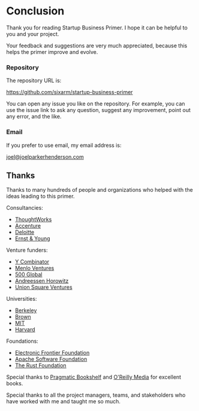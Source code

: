 # Conclusion

Thank you for reading Startup Business Primer. I hope it can be helpful to you and your project.

Your feedback and suggestions are very much appreciated, because this helps the primer improve and evolve.

### Repository

The repository URL is:

<https://github.com/sixarm/startup-business-primer>

You can open any issue you like on the repository. For example, you can use the issue link to ask any question, suggest any improvement, point out any error, and the like.

### Email

If you prefer to use email, my email address is:

[joel@joelparkerhenderson.com](mailto:joel@joelparkerhenderson.com)


## Thanks

Thanks to many hundreds of people and organizations who helped with the ideas leading to this primer.

Consultancies:

* [ThoughtWorks](https://thoughtworks.com)
* [Accenture](https://accenture.com)
* [Deloitte](https://deloitte.com)
* [Ernst &amp; Young](https://ey.com)

Venture funders:

* [Y Combinator](https://ycombinator.com)
* [Menlo Ventures](https://menlovc.com)
* [500 Global](https://500.co)
* [Andreessen Horowitz](https://a16z.com)
* [Union Square Ventures](https://www.usv.com)

Universities: 

* [Berkeley](https://berkeley.edu)
* [Brown](https://brown.edu)
* [MIT](https://mit.edu)
* [Harvard](https://harvard.edu)

Foundations: 

* [Electronic Frontier Foundation](https://eff.org)
* [Apache Software Foundation](https://apache.org)
* [The Rust Foundation](https://foundation.rust-lang.org)

Special thanks to [Pragmatic Bookshelf](https://pragprog.com) and [O'Reilly Media](https://oreilly.com) for excellent books.

Special thanks to all the project managers, teams, and stakeholders who have worked with me and taught me so much.

